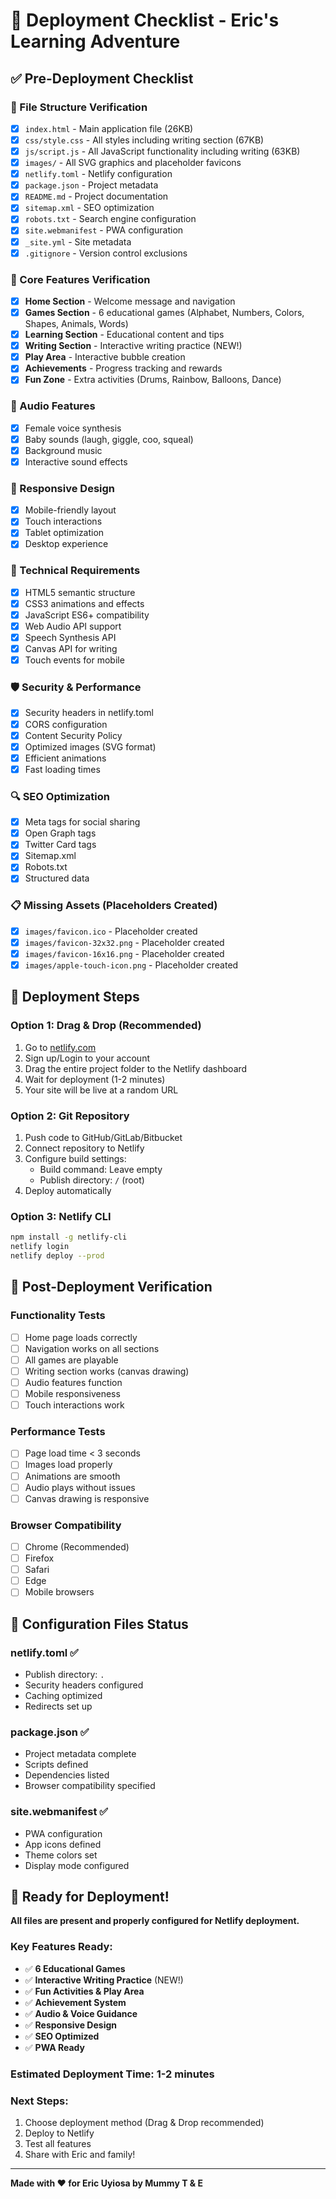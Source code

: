 # 🚀 Deployment Checklist - Eric's Learning Adventure

## ✅ Pre-Deployment Checklist

### 📁 File Structure Verification
- [x] `index.html` - Main application file (26KB)
- [x] `css/style.css` - All styles including writing section (67KB)
- [x] `js/script.js` - All JavaScript functionality including writing (63KB)
- [x] `images/` - All SVG graphics and placeholder favicons
- [x] `netlify.toml` - Netlify configuration
- [x] `package.json` - Project metadata
- [x] `README.md` - Project documentation
- [x] `sitemap.xml` - SEO optimization
- [x] `robots.txt` - Search engine configuration
- [x] `site.webmanifest` - PWA configuration
- [x] `_site.yml` - Site metadata
- [x] `.gitignore` - Version control exclusions

### 🎯 Core Features Verification
- [x] **Home Section** - Welcome message and navigation
- [x] **Games Section** - 6 educational games (Alphabet, Numbers, Colors, Shapes, Animals, Words)
- [x] **Learning Section** - Educational content and tips
- [x] **Writing Section** - Interactive writing practice (NEW!)
- [x] **Play Area** - Interactive bubble creation
- [x] **Achievements** - Progress tracking and rewards
- [x] **Fun Zone** - Extra activities (Drums, Rainbow, Balloons, Dance)

### 🎵 Audio Features
- [x] Female voice synthesis
- [x] Baby sounds (laugh, giggle, coo, squeal)
- [x] Background music
- [x] Interactive sound effects

### 📱 Responsive Design
- [x] Mobile-friendly layout
- [x] Touch interactions
- [x] Tablet optimization
- [x] Desktop experience

### 🔧 Technical Requirements
- [x] HTML5 semantic structure
- [x] CSS3 animations and effects
- [x] JavaScript ES6+ compatibility
- [x] Web Audio API support
- [x] Speech Synthesis API
- [x] Canvas API for writing
- [x] Touch events for mobile

### 🛡️ Security & Performance
- [x] Security headers in netlify.toml
- [x] CORS configuration
- [x] Content Security Policy
- [x] Optimized images (SVG format)
- [x] Efficient animations
- [x] Fast loading times

### 🔍 SEO Optimization
- [x] Meta tags for social sharing
- [x] Open Graph tags
- [x] Twitter Card tags
- [x] Sitemap.xml
- [x] Robots.txt
- [x] Structured data

### 📋 Missing Assets (Placeholders Created)
- [x] `images/favicon.ico` - Placeholder created
- [x] `images/favicon-32x32.png` - Placeholder created
- [x] `images/favicon-16x16.png` - Placeholder created
- [x] `images/apple-touch-icon.png` - Placeholder created

## 🚀 Deployment Steps

### Option 1: Drag & Drop (Recommended)
1. Go to [netlify.com](https://netlify.com)
2. Sign up/Login to your account
3. Drag the entire project folder to the Netlify dashboard
4. Wait for deployment (1-2 minutes)
5. Your site will be live at a random URL

### Option 2: Git Repository
1. Push code to GitHub/GitLab/Bitbucket
2. Connect repository to Netlify
3. Configure build settings:
   - Build command: Leave empty
   - Publish directory: `/` (root)
4. Deploy automatically

### Option 3: Netlify CLI
```bash
npm install -g netlify-cli
netlify login
netlify deploy --prod
```

## 🎯 Post-Deployment Verification

### Functionality Tests
- [ ] Home page loads correctly
- [ ] Navigation works on all sections
- [ ] All games are playable
- [ ] Writing section works (canvas drawing)
- [ ] Audio features function
- [ ] Mobile responsiveness
- [ ] Touch interactions work

### Performance Tests
- [ ] Page load time < 3 seconds
- [ ] Images load properly
- [ ] Animations are smooth
- [ ] Audio plays without issues
- [ ] Canvas drawing is responsive

### Browser Compatibility
- [ ] Chrome (Recommended)
- [ ] Firefox
- [ ] Safari
- [ ] Edge
- [ ] Mobile browsers

## 🔧 Configuration Files Status

### netlify.toml ✅
- Publish directory: `.`
- Security headers configured
- Caching optimized
- Redirects set up

### package.json ✅
- Project metadata complete
- Scripts defined
- Dependencies listed
- Browser compatibility specified

### site.webmanifest ✅
- PWA configuration
- App icons defined
- Theme colors set
- Display mode configured

## 🎉 Ready for Deployment!

**All files are present and properly configured for Netlify deployment.**

### Key Features Ready:
- ✅ **6 Educational Games**
- ✅ **Interactive Writing Practice** (NEW!)
- ✅ **Fun Activities & Play Area**
- ✅ **Achievement System**
- ✅ **Audio & Voice Guidance**
- ✅ **Responsive Design**
- ✅ **SEO Optimized**
- ✅ **PWA Ready**

### Estimated Deployment Time: 1-2 minutes

### Next Steps:
1. Choose deployment method (Drag & Drop recommended)
2. Deploy to Netlify
3. Test all features
4. Share with Eric and family!

---

**Made with ❤️ for Eric Uyiosa by Mummy T & E** 